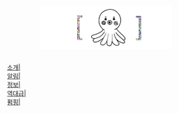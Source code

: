<!DOCTYPE html>
<html>
<head>
    <div><a href="https://github.com/myriarm/1.html">
    <p align="center"><img border="0" src="main.png" title="개나대는 웹사이트" width="60%" /></p></a>
        </head>
<style>
        .navi {
          list-style:none;
          float:left;
          background-image: url("bar-01.png");
          width: 1300px;
          height: 80px;
        }

        .navi_li {
          float:left;
          margin:5px 200px 5px 10px;
          color: #ffffff;
          font-weight: bold;
          line-height: 70px;
        }

a:link {text-decoration:none; color: #ffffff}
a:visited {text-decoration:none; color: #ffffff}
a:active {text-decoration:none; color: #ffffff}
a:hover {text-decoration:none; color: #ffffff}
</style>
<body>
          <ul class="navi">
                    <li class="navi_li"><a href="https://www.naver.com">소개| </a></li>
                    <li class="navi_li"><a href="https://www.naver.com">알림| </a></li>
                    <li class="navi_li"><a href="https://www.naver.com">정보| </a></li>
                    <li class="navi_li"><a href="https://www.naver.com">역대급| </a></li>
                    <li class="navi_li"><a href="https://www.naver.com">펌핑| </a></li>
          </ul>
</body>
</html>
